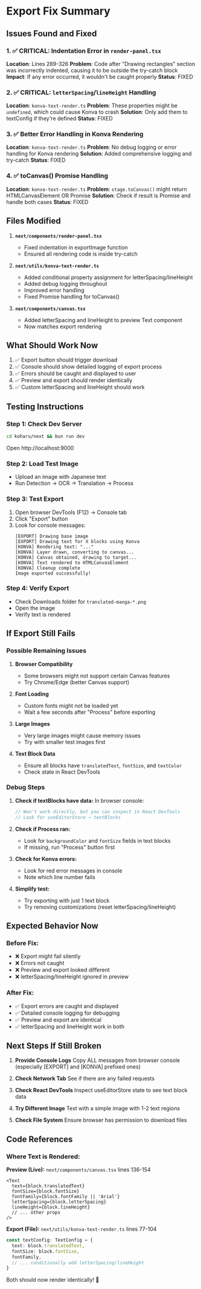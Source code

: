 # Export Fix Summary

## Issues Found and Fixed

### 1. ✅ CRITICAL: Indentation Error in `render-panel.tsx`
**Location**: Lines 289-326
**Problem**: Code after "Drawing rectangles" section was incorrectly indented, causing it to be outside the try-catch block
**Impact**: If any error occurred, it wouldn't be caught properly
**Status**: FIXED

### 2. ✅ CRITICAL: `letterSpacing`/`lineHeight` Handling
**Location**: `konva-text-render.ts`
**Problem**: These properties might be `undefined`, which could cause Konva to crash
**Solution**: Only add them to textConfig if they're defined
**Status**: FIXED

### 3. ✅ Better Error Handling in Konva Rendering
**Location**: `konva-text-render.ts`
**Problem**: No debug logging or error handling for Konva rendering
**Solution**: Added comprehensive logging and try-catch
**Status**: FIXED

### 4. ✅ toCanvas() Promise Handling
**Location**: `konva-text-render.ts`
**Problem**: `stage.toCanvas()` might return HTMLCanvasElement OR Promise<HTMLCanvasElement>
**Solution**: Check if result is Promise and handle both cases
**Status**: FIXED

## Files Modified

1. **`next/components/render-panel.tsx`**
   - Fixed indentation in exportImage function
   - Ensured all rendering code is inside try-catch

2. **`next/utils/konva-text-render.ts`**
   - Added conditional property assignment for letterSpacing/lineHeight
   - Added debug logging throughout
   - Improved error handling
   - Fixed Promise handling for toCanvas()

3. **`next/components/canvas.tsx`**
   - Added letterSpacing and lineHeight to preview Text component
   - Now matches export rendering

## What Should Work Now

1. ✅ Export button should trigger download
2. ✅ Console should show detailed logging of export process
3. ✅ Errors should be caught and displayed to user
4. ✅ Preview and export should render identically
5. ✅ Custom letterSpacing and lineHeight should work

## Testing Instructions

### Step 1: Check Dev Server
```bash
cd koharu/next && bun run dev
```
Open http://localhost:9000

### Step 2: Load Test Image
- Upload an image with Japanese text
- Run Detection → OCR → Translation → Process

### Step 3: Test Export
1. Open browser DevTools (F12) → Console tab
2. Click "Export" button
3. Look for console messages:
   ```
   [EXPORT] Drawing base image
   [EXPORT] Drawing text for X blocks using Konva
   [KONVA] Rendering text: "..."
   [KONVA] Layer drawn, converting to canvas...
   [KONVA] Canvas obtained, drawing to target...
   [KONVA] Text rendered to HTMLCanvasElement
   [KONVA] Cleanup complete
   Image exported successfully!
   ```

### Step 4: Verify Export
- Check Downloads folder for `translated-manga-*.png`
- Open the image
- Verify text is rendered

## If Export Still Fails

### Possible Remaining Issues

1. **Browser Compatibility**
   - Some browsers might not support certain Canvas features
   - Try Chrome/Edge (better Canvas support)

2. **Font Loading**
   - Custom fonts might not be loaded yet
   - Wait a few seconds after "Process" before exporting

3. **Large Images**
   - Very large images might cause memory issues
   - Try with smaller test images first

4. **Text Block Data**
   - Ensure all blocks have `translatedText`, `fontSize`, and `textColor`
   - Check state in React DevTools

### Debug Steps

1. **Check if textBlocks have data:**
   In browser console:
   ```javascript
   // Won't work directly, but you can inspect in React DevTools
   // Look for useEditorStore → textBlocks
   ```

2. **Check if Process ran:**
   - Look for `backgroundColor` and `fontSize` fields in text blocks
   - If missing, run "Process" button first

3. **Check for Konva errors:**
   - Look for red error messages in console
   - Note which line number fails

4. **Simplify test:**
   - Try exporting with just 1 text block
   - Try removing customizations (reset letterSpacing/lineHeight)

## Expected Behavior Now

### Before Fix:
- ❌ Export might fail silently
- ❌ Errors not caught
- ❌ Preview and export looked different
- ❌ letterSpacing/lineHeight ignored in preview

### After Fix:
- ✅ Export errors are caught and displayed
- ✅ Detailed console logging for debugging
- ✅ Preview and export are identical
- ✅ letterSpacing and lineHeight work in both

## Next Steps If Still Broken

1. **Provide Console Logs**
   Copy ALL messages from browser console (especially [EXPORT] and [KONVA] prefixed ones)

2. **Check Network Tab**
   See if there are any failed requests

3. **Check React DevTools**
   Inspect useEditorStore state to see text block data

4. **Try Different Image**
   Test with a simple image with 1-2 text regions

5. **Check File System**
   Ensure browser has permission to download files

## Code References

### Where Text is Rendered:

**Preview (Live):**
`next/components/canvas.tsx` lines 136-154
```tsx
<Text
  text={block.translatedText}
  fontSize={block.fontSize}
  fontFamily={block.fontFamily || 'Arial'}
  letterSpacing={block.letterSpacing}
  lineHeight={block.lineHeight}
  // ... other props
/>
```

**Export (File):**
`next/utils/konva-text-render.ts` lines 77-104
```typescript
const textConfig: TextConfig = {
  text: block.translatedText,
  fontSize: block.fontSize,
  fontFamily,
  // ... conditionally add letterSpacing/lineHeight
}
```

Both should now render identically! 🎯
